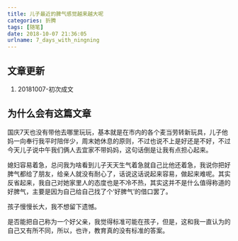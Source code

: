 ```yaml
---
title: 儿子最近的脾气感觉越来越大呢
categories: 折腾
tags: [随笔]
date: 2018-10-07 21:36:05
urlname: 7_days_with_ningning
---
```


## 文章更新

1. 20181007-初次成文

## 为什么会有这篇文章

国庆7天也没有带他去哪里玩玩，基本就是在市内的各个麦当劳转新玩具，儿子他妈一向奉行我平时陪伴少，周末她休息的原则，不过也说不上是好还是不好，不过今天儿子说中午我们俩人去宜家不带妈妈，这句话倒是让我有点担心起来。

媳妇容易着急，总问我为啥看到儿子天天生气着急就自己比他还着急，我说你把好脾气都给了朋友，给亲人就没有耐心了，话说这话说起来容易，做起来难呢。其实反省起来，我自己对她家里人的态度也是不冷不热，其实这并不是什么值得称道的好脾气，主要是因为自己给自己找了个‘好脾气’的借口罢了。

孩子慢慢长大，我不想留下遗憾。

是否能把自己称为一个好父亲，我觉得标准可能在孩子，但是，这和我一直认为的自己又有所不同，所以，也许，教育真的没有标准的答案。
